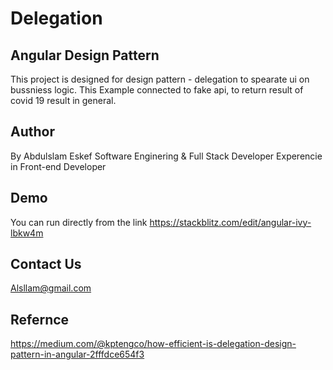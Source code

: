 # Delegation
## Angular Design Pattern

This project is designed for design pattern - delegation to spearate ui on bussniess logic.
This Example connected to fake api, to return result of covid 19 result in general.

## Author

By Abdulslam Eskef
Software Enginering & Full Stack Developer
Experencie in Front-end Developer

## Demo

You can run directly from the link
https://stackblitz.com/edit/angular-ivy-lbkw4m

## Contact Us
Alsllam@gmail.com

## Refernce
https://medium.com/@kptengco/how-efficient-is-delegation-design-pattern-in-angular-2fffdce654f3